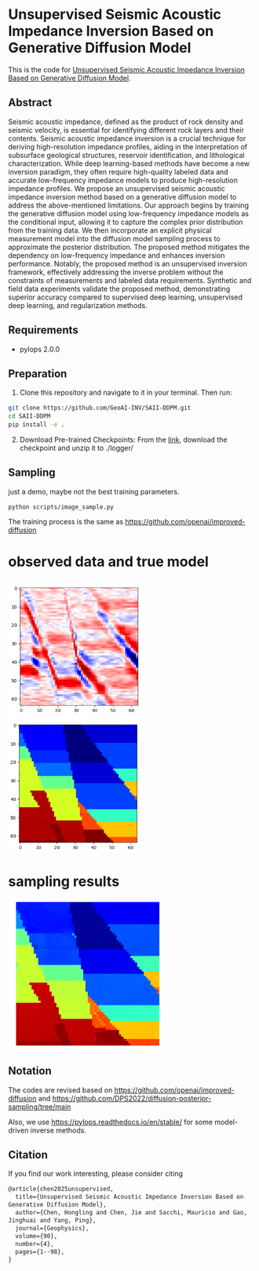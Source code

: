 # Unsupervised Seismic Acoustic Impedance Inversion Based on Generative Diffusion Model

This is the code for [Unsupervised Seismic Acoustic Impedance Inversion Based on Generative Diffusion Model](https://library.seg.org/doi/abs/10.1190/geo2024-0416.1).


## Abstract
Seismic acoustic impedance, defined as the product of rock density and seismic velocity, is essential for identifying different rock layers and their contents. Seismic acoustic impedance inversion is a crucial technique for deriving high-resolution impedance profiles, aiding in the interpretation of subsurface geological structures, reservoir identification, and lithological characterization. While deep learning-based methods have become a new inversion paradigm, they often require high-quality labeled data and accurate low-frequency impedance models to produce high-resolution impedance profiles. We propose an unsupervised seismic acoustic impedance inversion method based on a generative diffusion model to address the above-mentioned limitations. Our approach begins by training the generative diffusion model using low-frequency impedance models as the conditional input, allowing it to capture the complex prior distribution from the training data. We then incorporate an explicit physical measurement model into the diffusion model sampling process to approximate the posterior distribution. The proposed method mitigates the dependency on low-frequency impedance and enhances inversion performance. Notably, the proposed method is an unsupervised inversion framework, effectively addressing the inverse problem without the constraints of measurements and labeled data requirements. Synthetic and field data experiments validate the proposed method, demonstrating superior accuracy compared to supervised deep learning, unsupervised deep learning, and regularization methods.
## Requirements
- pylops 2.0.0 
## Preparation
1. Clone this repository and navigate to it in your terminal. Then run:
```bash
git clone https://github.com/GeoAI-INV/SAII-DDPM.git
cd SAII-DDPM
pip install -e .
```

2. Download Pre-trained Checkpoints:
From the [link](https://drive.google.com/file/d/1TW0MGoc-7fYFpMftK7Qn1h6xMM4p1MO0/view?usp=sharing), download the checkpoint and unzip it to ./logger/


## Sampling
just a demo, maybe not the best training parameters.

```
python scripts/image_sample.py 
```
The training process is the same as https://github.com/openai/improved-diffusion


# observed data and true model
![img_3.png](img_3.png) ![img_4.png](img_4.png)
# sampling results 
![img_2.png](img_2.png)

## Notation
The codes are revised based on https://github.com/openai/improved-diffusion and https://github.com/DPS2022/diffusion-posterior-sampling/tree/main

Also, we use https://pylops.readthedocs.io/en/stable/ for some model-driven inverse methods.


## Citation
If you find our work interesting, please consider citing
```
@article{chen2025unsupervised,
  title={Unsupervised Seismic Acoustic Impedance Inversion Based on Generative Diffusion Model},
  author={Chen, Hongling and Chen, Jie and Sacchi, Mauricio and Gao, Jinghuai and Yang, Ping},
  journal={Geophysics},
  volume={90},
  number={4},
  pages={1--98},
}
```
